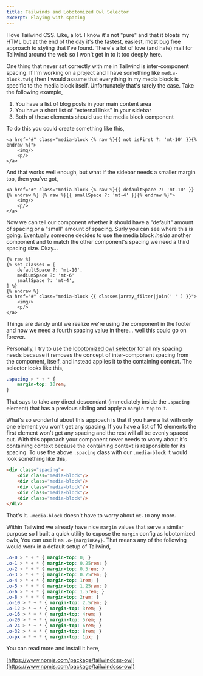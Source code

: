 ```yaml
---
title: Tailwinds and Lobotomized Owl Selector
excerpt: Playing with spacing
---
```


I love Tailwind CSS. Like, a lot. I know it's not "pure" and that it bloats my HTML but at the end of the day it's the fastest, easiest, most bug free approach to styling that I've found. There's a lot of love (and hate) mail for Tailwind around the web so I won't get in to it too deeply here.

One thing that never sat correctly with me in Tailwind is inter-component spacing. If I'm working on a project and I have something like `media-block.twig` then I would assume that everything in my media block is specific to the media block itself. Unfortunately that's rarely the case. Take the following example,

1. You have a list of blog posts in your main content area
2. You have a short list of "external links" in your sidebar
3. Both of these elements should use the media block component

To do this you could create something like this,

```twig
<a href="#" class="media-block {% raw %}{{ not isFirst ?: 'mt-10' }}{% endraw %}">
    <img/>
    <p/>
</a>
```

And that works well enough, but what if the sidebar needs a smaller margin top, then you've got,

```twig
<a href="#" class="media-block {% raw %}{{ defaultSpace ?: 'mt-10' }}{% endraw %} {% raw %}{{ smallSpace ?: 'mt-4' }}{% endraw %}">
    <img/>
    <p/>
</a>
```

Now we can tell our component whether it should have a "default" amount of spacing or a "small" amount of spacing. Surly you can see where this is going. Eventually someone decides to use the media block _inside_ another component and to match the other component's spacing we need a third spacing size. Okay…

```twig
{% raw %}
{% set classes = [
    defaultSpace ?: 'mt-10',
    mediumSpace ?: 'mt-6'
    smallSpace ?: 'mt-4',
] %}
{% endraw %}
<a href="#" class="media-block {{ classes|array_filter|join(' ' ) }}">
    <img/>
    <p/>
</a>
```

Things are dandy until we realize we're using the component in the footer and now we need a fourth spacing value in there… well this could go on forever.

Personally, I try to use the [lobotomized owl selector](https://alistapart.com/article/axiomatic-css-and-lobotomized-owls) for all my spacing needs because it removes the concept of inter-component spacing from the component, itself, and instead applies it to the containing context. The selector looks like this,

```css
.spacing > * + * {
    margin-top: 10rem;
}
```

That says to take any direct descendant (immediately inside the `.spacing` element) that has a previous sibling and apply a `margin-top` to it.

What's so wonderful about this approach is that if you have a list with only one element you won't get any spacing. If you have a list of 10 elements the first element won't get any spacing and the rest will all be evenly spaced out. With this approach your component never needs to worry about it's containing context because the containing context is responsible for its spacing. To use the above `.spacing` class with our `.media-block` it would look something like this,

```html
<div class="spacing">
    <div class="media-block"/>
    <div class="media-block"/>
    <div class="media-block"/>
    <div class="media-block"/>
    <div class="media-block"/>
</div>
```

That's it. `.media-block` doesn't have to worry about `mt-10` any more.

Within Tailwind we already have nice `margin` values that serve a similar purpose so I built a quick utility to expose the `margin` config as lobotomized owls, You can use it as `.o-{marginKey}`. That means any of the following would work in a default setup of Tailwind,

```css
.o-0 > * + * { margin-top: 0; }
.o-1 > * + * { margin-top: 0.25rem; }
.o-2 > * + * { margin-top: 0.5rem; }
.o-3 > * + * { margin-top: 0.75rem; }
.o-4 > * + * { margin-top: 1rem; }
.o-5 > * + * { margin-top: 1.25rem; }
.o-6 > * + * { margin-top: 1.5rem; }
.o-8 > * + * { margin-top: 2rem; }
.o-10 > * + * { margin-top: 2.5rem; }
.o-12 > * + * { margin-top: 3rem; }
.o-16 > * + * { margin-top: 4rem; }
.o-20 > * + * { margin-top: 5rem; }
.o-24 > * + * { margin-top: 6rem; }
.o-32 > * + * { margin-top: 8rem; }
.o-px > * + * { margin-top: 1px; }
```

You can read more and install it here,

[https://www.npmjs.com/package/tailwindcss-owl](https://www.npmjs.com/package/tailwindcss-owl)